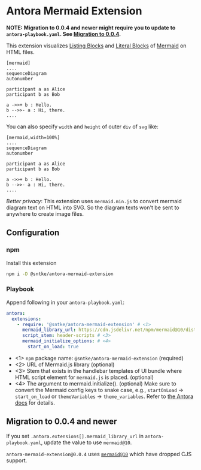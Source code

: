 # Antora Mermaid Extension

**NOTE: Migration to 0.0.4 and newer might require you to update to `antora-playbook.yaml`. See [Migration to 0.0.4](#migration-to-004).**

This extension visualizes [Listing Blocks](https://docs.asciidoctor.org/asciidoc/latest/verbatim/listing-blocks/)
and [Literal Blocks](https://docs.asciidoctor.org/asciidoc/latest/verbatim/literal-blocks/)
of [Mermaid](https://mermaid-js.github.io/mermaid/#/) on HTML files.

```asciidoc
[mermaid]
....
sequenceDiagram
autonumber

participant a as Alice
participant b as Bob

a ->>+ b : Hello.
b -->>- a : Hi, there.
....
```

You can also specify `width` and `height` of outer `div` of `svg` like:

```asciidoc
[mermaid,width=100%]
....
sequenceDiagram
autonumber

participant a as Alice
participant b as Bob

a ->>+ b : Hello.
b -->>- a : Hi, there.
....
```

*Better privacy*:
This extension uses `mermaid.min.js` to convert mermaid diagram text on HTML into SVG.
So the diagram texts won't be sent to anywhere to create image files.

## Configuration

### npm

Install this extension

```bash
npm i -D @sntke/antora-mermaid-extension
```

### Playbook

Append following in your `antora-playbook.yaml`:

```yaml
antora:
  extensions:
    - require: '@sntke/antora-mermaid-extension' # <1>
      mermaid_library_url: https://cdn.jsdelivr.net/npm/mermaid@10/dist/mermaid.esm.min.mjs # <2>
      script_stem: header-scripts # <3>
      mermaid_initialize_options: # <4>
        start_on_load: true

```

* <1> `npm` package name: `@sntke/antora-mermaid-extension` (required)
* <2> URL of Mermaid.js library (optional)
* <3> Stem that exists in the handlebar templates of UI bundle where HTML script element for `mermaid.js` is placed. (optional)
* <4> The argument to mermaid.initialize(). (optional)
      Make sure to convert the Mermaid config keys to snake case, e.g., `startOnLoad` -> `start_on_load` or `themeVariables` -> `theme_variables`.
      Refer to [the Antora docs](https://docs.antora.org/antora/latest/extend/configure-extension/#configuration-key-transformation) for details.

## Migration to 0.0.4 and newer

If you set `.antora.extensions[].mermaid_library_url` in `antora-playbook.yaml`, update the value to use `mermaid@10`.

`antora-mermaid-extension@0.0.4` uses [`mermaid@10`](https://github.com/mermaid-js/mermaid/releases/tag/v10.0.0) which
have dropped CJS support. 
